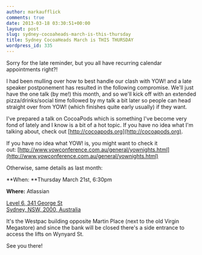 ```yaml
---
author: markaufflick
comments: true
date: 2013-03-18 03:30:51+00:00
layout: post
slug: sydney-cocoaheads-march-is-this-thursday
title: Sydney CocoaHeads March is THIS THURSDAY
wordpress_id: 335
---
```


Sorry for the late reminder, but you all have recurring calendar appointments right?!




I had been mulling over how to best handle our clash with YOW! and a late speaker postponement has resulted in the following compromise. We'll just have the one talk (by me!) this month, and so we'll kick off with an extended pizza/drinks/social time followed by my talk a bit later so people can head straight over from YOW! (which finishes quite early usually) if they want.




I've prepared a talk on CocoaPods which is something I've become very fond of lately and I know is a bit of a hot topic. If you have no idea what I'm talking about, check out [http://cocoapods.org](http://cocoapods.org).




If you have no idea what YOW! is, you might want to check it out: [http://www.yowconference.com.au/general/yownights.html](http://www.yowconference.com.au/general/yownights.html)




Otherwise, same details as last month:




**When: **Thursday March 21st, 6:30pm




**Where:** Atlassian




[Level 6, 341 George St](http://goo.gl/Pm0lA)  
[Sydney, NSW, 2000, Australia](http://goo.gl/Pm0lA)




It's the Westpac building opposite Martin Place (next to the old Virgin Megastore) and since the bank will be closed there's a side entrance to access the lifts on Wynyard St.




See you there!
